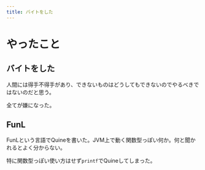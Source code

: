 ```yaml
---
title: バイトをした
---
```


# やったこと

## バイトをした

人間には得手不得手があり、できないものはどうしてもできないのでやるべきではないのだと思う。

全てが嫌になった。

## FunL

FunLという言語でQuineを書いた。JVM上で動く関数型っぽい何か。何と聞かれるとよく分からない。

特に関数型っぽい使い方はせず`printf`でQuineしてしまった。
